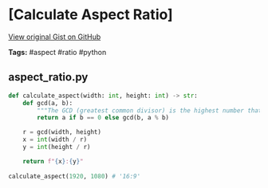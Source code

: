 # [Calculate Aspect Ratio] 

[View original Gist on GitHub](https://gist.github.com/Integralist/4ca9ff94ea82b0e407f540540f1d8c6c)

**Tags:** #aspect #ratio #python

## aspect_ratio.py

```python
def calculate_aspect(width: int, height: int) -> str:
    def gcd(a, b):
        """The GCD (greatest common divisor) is the highest number that evenly divides both width and height."""
        return a if b == 0 else gcd(b, a % b)

    r = gcd(width, height)
    x = int(width / r)
    y = int(height / r)

    return f"{x}:{y}"
    
calculate_aspect(1920, 1080) # '16:9'
```

